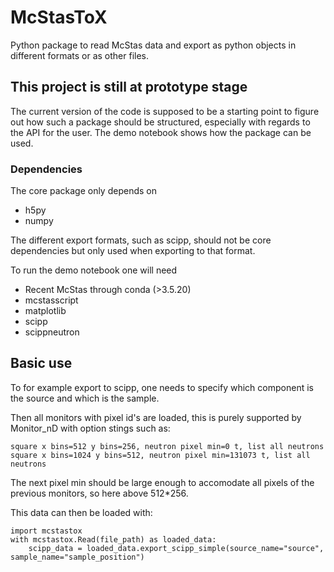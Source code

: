 # McStasToX
Python package to read McStas data and export as python objects in different formats or as other files.

## This project is still at prototype stage
The current version of the code is supposed to be a starting point to figure out how such a package should be structured, especially with regards to the API for the user. The demo notebook shows how the package can be used.

### Dependencies
The core package only depends on
- h5py
- numpy

The different export formats, such as scipp, should not be core dependencies but only used when exporting to that format.

To run the demo notebook one will need
- Recent McStas through conda (>3.5.20)
- mcstasscript
- matplotlib
- scipp
- scippneutron

## Basic use

To for example export to scipp, one needs to specify which component is the source and which is the sample.

Then all monitors with pixel id's are loaded, this is purely supported by Monitor_nD with option stings such as:

```
square x bins=512 y bins=256, neutron pixel min=0 t, list all neutrons
square x bins=1024 y bins=512, neutron pixel min=131073 t, list all neutrons
```

The next pixel min should be large enough to accomodate all pixels of the previous monitors, so here above 512*256.

This data can then be loaded with:

```
import mcstastox
with mcstastox.Read(file_path) as loaded_data:
    scipp_data = loaded_data.export_scipp_simple(source_name="source", sample_name="sample_position")
```
